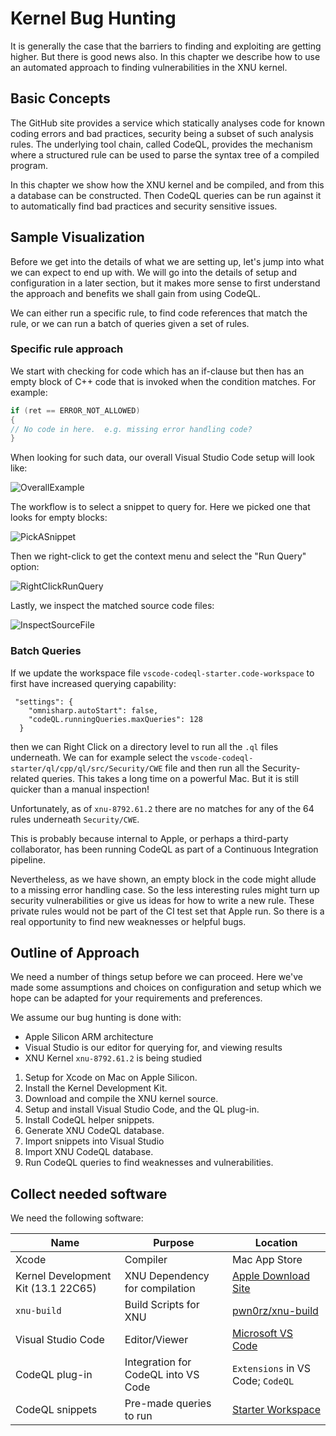 # Kernel Bug Hunting

It is generally the case that the barriers to finding and exploiting are getting higher.  But there is good news also.
In this chapter we describe how to use an automated approach to finding vulnerabilities in the XNU kernel.

## Basic Concepts

The GitHub site provides a service which statically analyses code for known coding errors and bad practices, security being
a subset of such analysis rules.  The underlying tool chain, called CodeQL, provides the mechanism where a structured rule
can be used to parse the syntax tree of a compiled program.

In this chapter we show how the XNU kernel and be compiled, and from this a database can be constructed.  Then CodeQL queries
can be run against it to automatically find bad practices and security sensitive issues.

## Sample Visualization

Before we get into the details of what we are setting up, let's jump into what we can expect to end up with.
We will go into the details of setup and configuration in a later section, but it makes more sense to first understand
the approach and benefits we shall gain from using CodeQL.

We can either run a specific rule, to find code references that match the rule, or we can run a batch of queries
given a set of rules.

### Specific rule approach

We start with checking for code which has an if-clause but then has an empty block of C++ code that is invoked when
the condition matches.  For example:
```c
if (ret == ERROR_NOT_ALLOWED)
{
// No code in here.  e.g. missing error handling code?
}
```

When looking for such data, our overall Visual Studio Code setup will look like:

![OverallExample](overallExample.png)

The workflow is to select a snippet to query for.  Here we picked one that looks for empty blocks:

![PickASnippet](pickingASnippet.png)

Then we right-click to get the context menu and select the "Run Query" option:

![RightClickRunQuery](rightClickRunQuery.png)

Lastly, we inspect the matched source code files:

![InspectSourceFile](matchInSourceCode.png)

### Batch Queries

If we update the workspace file `vscode-codeql-starter.code-workspace` to first have increased querying capability:
```
 "settings": {
    "omnisharp.autoStart": false,
    "codeQL.runningQueries.maxQueries": 128
  }
```

then we can Right Click on a directory level to run all the `.ql` files underneath.  We can for example select the
`vscode-codeql-starter/ql/cpp/ql/src/Security/CWE` file and then run all the Security-related queries.  This takes
a long time on a powerful Mac.  But it is still quicker than a manual inspection! 

Unfortunately, as of `xnu-8792.61.2` there are no matches for any of the 64 rules underneath `Security/CWE`.

This is probably because internal to Apple, or perhaps a third-party collaborator, has been running CodeQL as part
of a Continuous Integration pipeline.

Nevertheless, as we have shown, an empty block in the code might allude to a missing error handling case.  So the
less interesting rules might turn up security vulnerabilities or give us ideas for how to write a new rule.  These
private rules would not be part of the CI test set that Apple run.  So there is a real opportunity to find new
weaknesses or helpful bugs.

## Outline of Approach

We need a number of things setup before we can proceed.  Here we've made some assumptions and choices on configuration and setup which we hope can be adapted for your requirements and preferences.

We assume our bug hunting is done with:

- Apple Silicon ARM architecture
- Visual Studio is our editor for querying for, and viewing results
- XNU Kernel `xnu-8792.61.2` is being studied

1. Setup for Xcode on Mac on Apple Silicon.
1. Install the Kernel Development Kit.
1. Download and compile the XNU kernel source.
1. Setup and install Visual Studio Code, and the QL plug-in.
1. Install CodeQL helper snippets.
1. Generate XNU CodeQL database.
1. Import snippets into Visual Studio
1. Import XNU CodeQL database.
1. Run CodeQL queries to find weaknesses and vulnerabilities. 

## Collect needed software

We need the following software:

| Name | Purpose | Location |
| -- | -- | -- |
| Xcode | Compiler | Mac App Store |
| Kernel Development Kit (13.1 22C65) | XNU Dependency for compilation | [Apple Download Site](https://developer.apple.com/download/all/) |
| `xnu-build` | Build Scripts for XNU | [pwn0rz/xnu-build](https://github.com/pwn0rz/xnu-build) |
| Visual Studio Code | Editor/Viewer | [Microsoft VS Code](https://code.visualstudio.com) |
| CodeQL plug-in | Integration for CodeQL into VS Code | `Extensions` in VS Code; `CodeQL` |
| CodeQL snippets | Pre-made queries to run | [Starter Workspace](https://github.com/github/vscode-codeql-starter/) |


